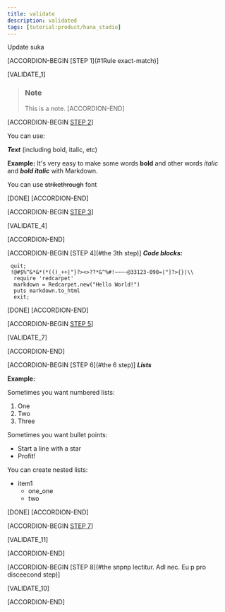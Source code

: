 ```yaml
---
title: validate
description: validated
tags: [tutorial:product/hana_studio]
---
```

Update suka


[ACCORDION-BEGIN [STEP 1](#1Rule exact-match)]

[VALIDATE_1]

>### Note
>This is a note. 
[ACCORDION-END] 

[ACCORDION-BEGIN [STEP 2](#1###Ruleregex-substring)]

You can use:

***Text*** (including bold, italic, etc)

  **Example:** 
It's very easy to make some words **bold** and other words *italic* and ***bold italic*** with Markdown.

You can use ~~strikethrough~~ font

[DONE]
[ACCORDION-END] 

[ACCORDION-BEGIN [STEP 3](#1###Ruleregex-substring)]

[VALIDATE_4]

[ACCORDION-END] 

[ACCORDION-BEGIN [STEP 4](#the 3th step)]
***Code blocks:***

```markup
 quit;
 !@#$%^&*&*(*(()_++|"}?><>??*&^%#!~~~~@33123-090=|"]?>{}|\\
  require 'redcarpet'
  markdown = Redcarpet.new("Hello World!")
  puts markdown.to_html
  exit;
```

[DONE]
[ACCORDION-END]

[ACCORDION-BEGIN [STEP 5](#1###regex-begins-with)]


[VALIDATE_7]

[ACCORDION-END] 

[ACCORDION-BEGIN [STEP 6](#the 6 step)]
***Lists***

  **Example:** 
  
Sometimes you want numbered lists:

1. One
2. Two 
3. Three

Sometimes you want bullet points:

* Start a line with a star
* Profit!

You can create nested lists: 

* item1
    * one_one
    * two

[DONE]
[ACCORDION-END]

[ACCORDION-BEGIN [STEP 7](#1###regex-with-id-exact-match)]


[VALIDATE_11]

[ACCORDION-END] 

[ACCORDION-BEGIN [STEP 8](#the sпрпр lectitur. Adl nec. Eu p pro disceecond step)]

[VALIDATE_10]

[ACCORDION-END] 




